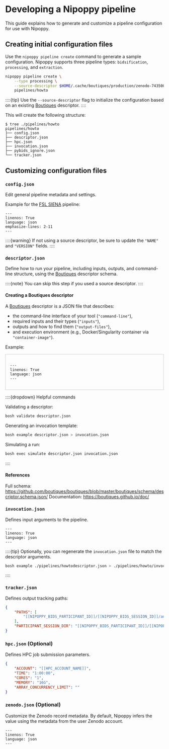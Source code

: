 # Developing a Nipoppy pipeline

This guide explains how to generate and customize a pipeline configuration for use with Nipoppy.

## Creating initial configuration files
Use the `nipoppy pipeline create` command to generate a sample configuration. Nipoppy supports three pipeline types: `bidsification`, `processing`, and `extraction`.

```bash
nipoppy pipeline create \
    --type processing \
    --source-descriptor $HOME/.cache/boutiques/production/zenodo-7435009.json \
    pipelines/howto
```

::::{tip}
Use the `--source-descriptor` flag to initialize the configuration based on an existing [Boutiques](https://boutiques.github.io/) descriptor.
::::

This will create the following structure:

```console
$ tree ./pipelines/howto
pipelines/howto
├── config.json
├── descriptor.json
├── hpc.json
├── invocation.json
├── pybids_ignore.json
└── tracker.json
```

## Customizing configuration files

### `config.json`

Edit general pipeline metadata and settings.

Example for the [FSL SIENA](https://fsl.fmrib.ox.ac.uk/fsl/docs/#/structural/siena/index) pipeline:

```{literalinclude} data/config.json
---
linenos: True
language: json
emphasize-lines: 2-11
---
```

::::{warning}
If not using a source descriptor, be sure to update the `"NAME"` and `"VERSION"` fields.
::::

### `descriptor.json`
Define how to run your pipeline, including inputs, outputs, and command-line structure, using the [Boutiques](https://boutiques.github.io/) descriptor schema.

::::{note}
You can skip this step if you used a source descriptor.
::::

#### Creating a Boutiques descriptor

A [Boutiques](https://boutiques.github.io/) descriptor is a JSON file that describes:

- the command-line interface of your tool (`"command-line"`),
- required inputs and their types (`"inputs"`),
- outputs and how to find them (`"output-files"`),
- and execution environment (e.g., Docker/Singularity container via `"container-image"`).

Example:

<div style="max-height: 400px; overflow-y: auto; border: 1px solid #ccc; padding: 1em;">

```{literalinclude} data/descriptor.json
---
linenos: True
language: json
---
```

</div>

::::{dropdown} Helpful commands

Validating a descriptor:

```bash
bosh validate descriptor.json
```

Generating an invocation template:

```bash
bosh example descriptor.json > invocation.json
```

Simulating a run:

```bash
bosh exec simulate descriptor.json invocation.json
```

::::

#### References

Full schema: <https://github.com/boutiques/boutiques/blob/master/boutiques/schema/descriptor.schema.json/>
Documentation: <https://boutiques.github.io/doc/>


### `invocation.json`
Defines input arguments to the pipeline.

```{literalinclude} data/invocation.json
---
linenos: True
language: json
---
```

::::{tip}
Optionally, you can regenerate the `invocation.json` file to match the descriptor arguments.

```bash
bosh example ./pipelines/howtodescriptor.json > ./pipelines/howto/invocation.json
```

::::

### `tracker.json`

Defines output tracking paths:

```json
{
    "PATHS": [
        "[[NIPOPPY_BIDS_PARTICIPANT_ID]]/[[NIPOPPY_BIDS_SESSION_ID]]/anat/[[NIPOPPY_BIDS_PARTICIPANT_ID]]_[[NIPOPPY_BIDS_SESSION_ID]]*_example.txt"
    ],
    "PARTICIPANT_SESSION_DIR": "[[NIPOPPY_BIDS_PARTICIPANT_ID]]/[[NIPOPPY_BIDS_SESSION_ID]]"
}
```

### `hpc.json` (Optional)

Defines HPC job submission parameters.

```json
{
    "ACCOUNT": "[[HPC_ACCOUNT_NAME]]",
    "TIME": "1:00:00",
    "CORES": "1",
    "MEMORY": "16G",
    "ARRAY_CONCURRENCY_LIMIT": ""
}
```

### `zenodo.json` (Optional)

Customize the Zenodo record metadata. By default, Nipoppy infers the value using the metadata from the user Zenodo account.

```{literalinclude} /../../nipoppy/data/template_pipeline/zenodo.json
---
linenos: True
language: json
---
```
